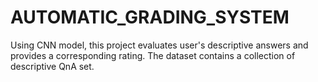 # AUTOMATIC_GRADING_SYSTEM
Using CNN model, this project evaluates user's descriptive answers and provides a corresponding rating. The dataset contains a collection of descriptive QnA set.
